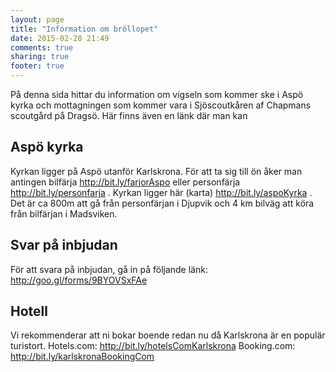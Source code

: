 ```yaml
---
layout: page
title: "Information om bröllopet"
date: 2015-02-28 21:49
comments: true
sharing: true
footer: true
---
```

På denna sida hittar du information om vigseln som kommer ske i Aspö kyrka och
mottagningen som kommer vara i Sjöscoutkåren af Chapmans scoutgård på Dragsö. Här finns även en länk där man kan 

Aspö kyrka
----------

Kyrkan ligger på Aspö utanför Karlskrona. För att ta sig till ön åker man
antingen bilfärja http://bit.ly/farjorAspo eller personfärja
http://bit.ly/personfarja . Kyrkan ligger här (karta) http://bit.ly/aspoKyrka .
Det är ca 800m att gå från personfärjan i Djupvik och 4 km bilväg att köra från
bilfärjan i Madsviken.

Svar på inbjudan
----------------
För att svara på inbjudan, gå in på följande länk:
http://goo.gl/forms/9BYOVSxFAe

Hotell
------
Vi rekommenderar att ni bokar boende redan nu då Karlskrona är en populär
turistort.  Hotels.com: http://bit.ly/hotelsComKarlskrona Booking.com:
http://bit.ly/karlskronaBookingCom
